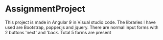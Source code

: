 # AssignmentProject
This project is made in Angular 9 in Visual studio code. 
The libraries I have used are Bootstrap, popper.js and jquery.
There are normal input forms with 2 buttons 'next' and 'back.
Total 5 forms are present
